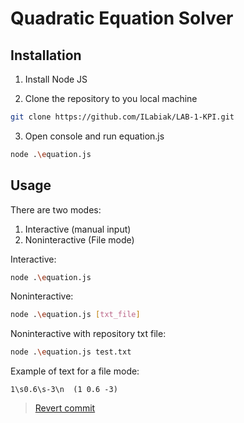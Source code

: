 # Quadratic Equation Solver

## Installation

1. Install Node JS

2. Clone the repository to you local machine
```bash
git clone https://github.com/ILabiak/LAB-1-KPI.git
```

3. Open console and run equation.js
```bash
node .\equation.js
```

## Usage

There are two modes:
1. Interactive (manual input)
2. Noninteractive (File mode)

Interactive:
```bash
node .\equation.js
```

Noninteractive:
```bash
node .\equation.js [txt_file]
```

Noninteractive with repository txt file:
```bash
node .\equation.js test.txt
```

Example of text for a file mode:
```
1\s0.6\s-3\n  (1 0.6 -3)
```

> [Revert commit](https://github.com/ILabiak/LAB-1-KPI/commit/61ac4c3a565f4426875efd487e7af019736ceb67)